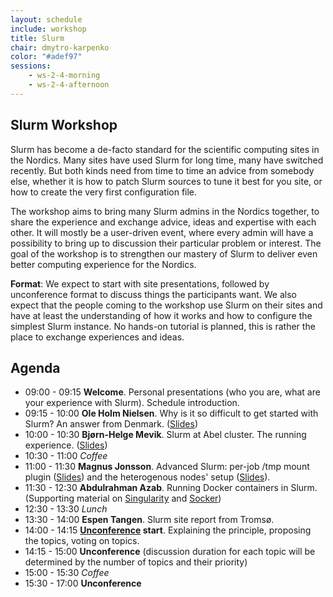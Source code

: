 ```yaml
---
layout: schedule
include: workshop
title: Slurm
chair: dmytro-karpenko
color: "#adef97"
sessions:
    - ws-2-4-morning
    - ws-2-4-afternoon
---
```


## Slurm Workshop

Slurm has become a de-facto standard for the scientific computing sites in the
Nordics. Many sites have used Slurm for long time, many have switched recently.
But both kinds need from time to time an advice from somebody else, whether it
is how to patch Slurm sources to tune it best for you site, or how to create the
very first configuration file.

The workshop aims to bring many Slurm admins in the Nordics together, to share
the experience and exchange advice, ideas and expertise with each other. It will
mostly be a user-driven event, where every admin will have a possibility to
bring up to discussion their particular problem or interest. The goal of the
workshop is to strengthen our mastery of Slurm to deliver even better computing
experience for the Nordics.

**Format**: We expect to start with site presentations, followed by unconference
format to discuss things the participants want. We also expect that the people
coming to the workshop use Slurm on their sites and have at least the
understanding of how it works and how to configure the simplest Slurm instance.
No hands-on tutorial is planned, this is rather the place to exchange
experiences and ideas.

## Agenda

* 09:00 - 09:15 **Welcome**. Personal presentations (who you are, what are your experience with Slurm). Schedule introduction.
* 09:15 - 10:00 **Ole Holm Nielsen**. Why is it so difficult to get started with Slurm? An answer from Denmark. ([Slides](https://drive.google.com/open?id=0B7u1qVPmgaeZcUk1SmltaVRDZUk))
* 10:00 - 10:30 **Bjørn-Helge Mevik**. Slurm at Abel cluster. The running experience. ([Slides](https://drive.google.com/open?id=0B7u1qVPmgaeZWDZzZjJtTnNIOVk))
* 10:30 - 11:00 *Coffee*
* 11:00 - 11:30 **Magnus Jonsson**. Advanced Slurm: per-job /tmp mount plugin ([Slides](https://drive.google.com/open?id=0B7u1qVPmgaeZbXFNYXdyX29lY1k)) and the heterogenous nodes' setup ([Slides](https://drive.google.com/open?id=0B7u1qVPmgaeZUGJFeWRZQ3ZxaFk)).
* 11:30 - 12:30 **Abdulrahman Azab**. Running Docker containers in Slurm. (Supporting material on [Singularity](https://github.com/abdulrahmanazab/Docker-Training-NeIC2017/blob/master/singularity.md) and [Socker](https://github.com/unioslo/socker))
* 12:30 - 13:30 *Lunch*
* 13:30 - 14:00 **Espen Tangen**. Slurm site report from Tromsø.
* 14:00 - 14:15 **[Unconference](https://en.wikipedia.org/wiki/Unconference) start**. Explaining the principle, proposing the topics, voting on topics.
* 14:15 - 15:00 **Unconference** (discussion duration for each topic will be determined by the number of topics and their priority)
* 15:00 - 15:30 *Coffee*
* 15:30 - 17:00 **Unconference**
